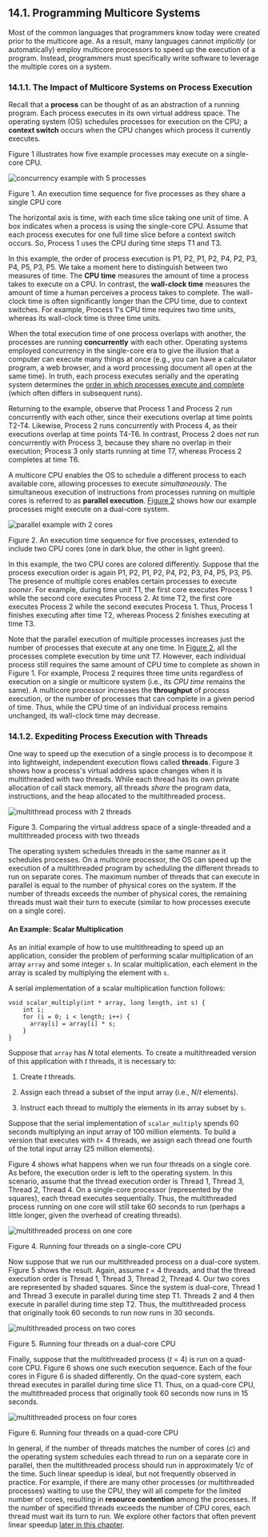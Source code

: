 ## 14.1. Programming Multicore Systems 

Most of the common languages that programmers know today were created
prior to the multicore age. As a result, many languages cannot
*implicitly* (or automatically) employ multicore processors to speed up
the execution of a program. Instead, programmers must specifically write
software to leverage the multiple cores on a system.



### 14.1.1. The Impact of Multicore Systems on Process Execution 

Recall that a **process**
can be thought of as an abstraction of a running program. Each process
executes in its own virtual address space. The operating system (OS)
schedules processes for execution on the CPU; a **context switch**
occurs when the CPU changes which process it currently executes.


Figure 1 illustrates how five example processes may
execute on a single-core CPU.




![concurrency example with 5 processes](_images/concurrency_1.png)


Figure 1. An execution time sequence for five processes as they share a
single CPU core


The horizontal axis is time, with each time slice taking one unit of
time. A box indicates when a process is using the single-core CPU.
Assume that each process executes for one full time slice before a
context switch occurs. So, Process 1 uses the CPU during time steps T1
and T3.


In this example, the order of process execution is P1, P2, P1, P2, P4,
P2, P3, P4, P5, P3, P5. We take a moment here to distinguish between two
measures of time. The **CPU time** measures the amount of time a process
takes to execute on a CPU. In contrast, the **wall-clock time** measures
the amount of time a human perceives a process takes to complete. The
wall-clock time is often significantly longer than the CPU time, due to
context switches. For example, Process 1's CPU time requires two time
units, whereas its wall-clock time is three time units.


When the total execution time of one process overlaps with another, the
processes are running **concurrently** with each other. Operating
systems employed concurrency in the single-core era to give the illusion
that a computer can execute many things at once (e.g., you can have a
calculator program, a web browser, and a word processing document all
open at the same time). In truth, each process executes serially and the
operating system determines the [order in which processes execute and
complete](../C13-OS/processes.html#_multiprogramming_and_context_switching)
(which often differs in subsequent runs).


Returning to the example, observe that Process 1 and Process 2 run
concurrently with each other, since their executions overlap at time
points T2-T4. Likewise, Process 2 runs concurrently with Process 4, as
their executions overlap at time points T4-T6. In contrast, Process 2
does *not* run concurrently with Process 3, because they share no
overlap in their execution; Process 3 only starts running at time T7,
whereas Process 2 completes at time T6.


A multicore CPU enables the OS to schedule a different process to each
available core, allowing processes to execute *simultaneously*. The
simultaneous execution of instructions from processes running on
multiple cores is referred to as **parallel execution**. [Figure
2](#FigConcurrency2) shows how our example processes might execute on a
dual-core system.




![parallel example with 2 cores](_images/concurrency_2.png)


Figure 2. An execution time sequence for five processes, extended to
include two CPU cores (one in dark blue, the other in light green).


In this example, the two CPU cores are colored differently. Suppose that
the process execution order is again P1, P2, P1, P2, P4, P2, P3, P4, P5,
P3, P5. The presence of multiple cores enables certain processes to
execute *sooner*. For example, during time unit T1, the first core
executes Process 1 while the second core executes Process 2. At time T2,
the first core executes Process 2 while the second executes Process 1.
Thus, Process 1 finishes executing after time T2, whereas Process 2
finishes executing at time T3.


Note that the parallel execution of multiple processes increases just
the number of processes that execute at any one time. In [Figure
2](#FigConcurrency2), all the processes complete execution by time unit
T7. However, each individual process still requires the same amount of
CPU time to complete as shown in Figure 1. For
example, Process 2 requires three time units regardless of execution on
a single or multicore system (i.e., its *CPU time* remains the same). A
multicore processor increases the **throughput** of process execution,
or the number of processes that can complete in a given period of time.
Thus, while the CPU time of an individual process remains unchanged, its
wall-clock time may decrease.



### 14.1.2. Expediting Process Execution with Threads 

One way to speed up the execution of a single process is to decompose it
into lightweight, independent execution flows called **threads**.
Figure 3 shows how a process's virtual address space
changes when it is multithreaded with two threads. While each thread has
its own private allocation of call stack memory, all threads *share* the
program data, instructions, and the heap allocated to the multithreaded
process.




![multithread process with 2 threads](_images/multithread-vas.png)


Figure 3. Comparing the virtual address space of a single-threaded and a
multithreaded process with two threads


The operating system schedules threads in the same manner as it
schedules processes. On a multicore processor, the OS can speed up the
execution of a multithreaded program by scheduling the different threads
to run on separate cores. The maximum number of threads that can execute
in parallel is equal to the number of physical cores on the system. If
the number of threads exceeds the number of physical cores, the
remaining threads must wait their turn to execute (similar to how
processes execute on a single core).



#### An Example: Scalar Multiplication 

As an initial example of how to use multithreading to speed up an
application, consider the problem of performing scalar multiplication of
an array `array` and some integer `s`. In scalar multiplication, each
element in the array is scaled by multiplying the element with `s`.


A serial implementation of a scalar multiplication function follows:




```
void scalar_multiply(int * array, long length, int s) {
    int i;
    for (i = 0; i < length; i++) {
      array[i] = array[i] * s;
    }
}
```


Suppose that `array` has *N* total elements. To create a multithreaded
version of this application with *t* threads, it is necessary to:



1.  Create *t* threads.

2.  Assign each thread a subset of the input array (i.e., *N*/*t*
    elements).

3.  Instruct each thread to multiply the elements in its array subset by
    `s`.


Suppose that the serial implementation of `scalar_multiply` spends 60
seconds multiplying an input array of 100 million elements. To build a
version that executes with *t*= 4 threads, we assign each thread one
fourth of the total input array (25 million elements).


Figure 4 shows what happens when we run four threads on a
single core. As before, the execution order is left to the operating
system. In this scenario, assume that the thread execution order is
Thread 1, Thread 3, Thread 2, Thread 4. On a single-core processor
(represented by the squares), each thread executes sequentially. Thus,
the multithreaded process running on one core will still take 60 seconds
to run (perhaps a little longer, given the overhead of creating
threads).




![multithreaded process on one core](_images/single-core-thread.png)


Figure 4. Running four threads on a single-core CPU


Now suppose that we run our multithreaded process on a dual-core system.
Figure 5 shows the result. Again, assume *t* = 4 threads,
and that the thread execution order is Thread 1, Thread 3, Thread 2,
Thread 4. Our two cores are represented by shaded squares. Since the
system is dual-core, Thread 1 and Thread 3 execute in parallel during
time step T1. Threads 2 and 4 then execute in parallel during time step
T2. Thus, the multithreaded process that originally took 60 seconds to
run now runs in 30 seconds.




![multithreaded process on two cores](_images/dual-core-thread.png)


Figure 5. Running four threads on a dual-core CPU


Finally, suppose that the multithreaded process (*t* = 4) is run on a
quad-core CPU. Figure 6 shows one such execution sequence.
Each of the four cores in Figure 6 is shaded differently. On
the quad-core system, each thread executes in parallel during time slice
T1. Thus, on a quad-core CPU, the multithreaded process that originally
took 60 seconds now runs in 15 seconds.




![multithreaded process on four cores](_images/quad-core-thread.png)


Figure 6. Running four threads on a quad-core CPU


In general, if the number of threads matches the number of cores (*c*)
and the operating system schedules each thread to run on a separate core
in parallel, then the multithreaded process should run in approximately
1/*c* of the time. Such linear speedup is ideal, but not frequently
observed in practice. For example, if there are many other processes (or
multithreaded processes) waiting to use the CPU, they will all compete
for the limited number of cores, resulting in **resource contention**
among the processes. If the number of specified threads exceeds the
number of CPU cores, each thread must wait its turn to run. We explore
other factors that often prevent linear speedup [later in this
chapter](performance.html#_measuring_the_performance_of_parallel_programs).







